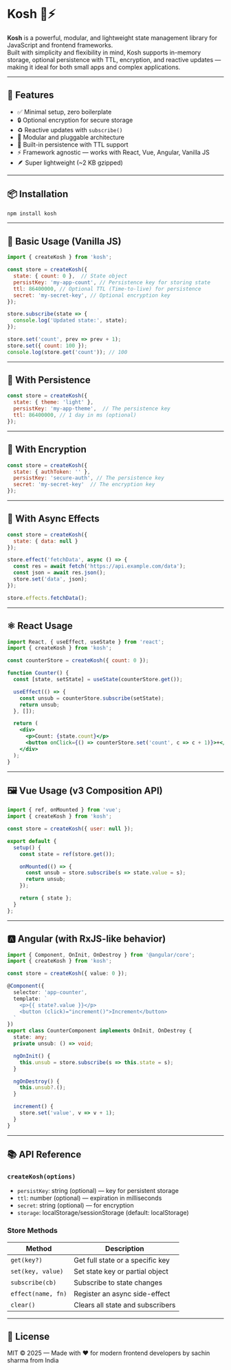 
# Kosh 🧠⚡

**Kosh** is a powerful, modular, and lightweight state management library for JavaScript and frontend frameworks.  
Built with simplicity and flexibility in mind, Kosh supports in-memory storage, optional persistence with TTL, encryption, and reactive updates — making it ideal for both small apps and complex applications.

---

## 🚀 Features

- ✅ Minimal setup, zero boilerplate
- 🔒 Optional encryption for secure storage
- ♻️ Reactive updates with `subscribe()`
- 🧱 Modular and pluggable architecture
- 💾 Built-in persistence with TTL support
- ⚡ Framework agnostic — works with React, Vue, Angular, Vanilla JS
- 🪶 Super lightweight (~2 KB gzipped)

---

## 📦 Installation

```bash
npm install kosh
```

---

## 🧪 Basic Usage (Vanilla JS)

```js
import { createKosh } from 'kosh';

const store = createKosh({
  state: { count: 0 },  // State object
  persistKey: 'my-app-count', // Persistence key for storing state
  ttl: 86400000, // Optional TTL (Time-to-live) for persistence
  secret: 'my-secret-key', // Optional encryption key
});

store.subscribe(state => {
  console.log('Updated state:', state);
});

store.set('count', prev => prev + 1);
store.set({ count: 100 });
console.log(store.get('count')); // 100
```

---

## 🔁 With Persistence

```js
const store = createKosh({
  state: { theme: 'light' },
  persistKey: 'my-app-theme',  // The persistence key
  ttl: 86400000, // 1 day in ms (optional)
});

```

---

## 🔐 With Encryption

```js
const store = createKosh({
  state: { authToken: '' },
  persistKey: 'secure-auth', // The persistence key
  secret: 'my-secret-key'  // The encryption key
});

```

---

## 🔧 With Async Effects

```js
const store = createKosh({
  state: { data: null }
});

store.effect('fetchData', async () => {
  const res = await fetch('https://api.example.com/data');
  const json = await res.json();
  store.set('data', json);
});

store.effects.fetchData();
```

---

## ⚛️ React Usage

```jsx
import React, { useEffect, useState } from 'react';
import { createKosh } from 'kosh';

const counterStore = createKosh({ count: 0 });

function Counter() {
  const [state, setState] = useState(counterStore.get());

  useEffect(() => {
    const unsub = counterStore.subscribe(setState);
    return unsub;
  }, []);

  return (
    <div>
      <p>Count: {state.count}</p>
      <button onClick={() => counterStore.set('count', c => c + 1)}>+</button>
    </div>
  );
}
```

---

## 🖼️ Vue Usage (v3 Composition API)

```js
import { ref, onMounted } from 'vue';
import { createKosh } from 'kosh';

const store = createKosh({ user: null });

export default {
  setup() {
    const state = ref(store.get());

    onMounted(() => {
      const unsub = store.subscribe(s => state.value = s);
      return unsub;
    });

    return { state };
  }
};
```

---

## 🅰️ Angular (with RxJS-like behavior)

```ts
import { Component, OnInit, OnDestroy } from '@angular/core';
import { createKosh } from 'kosh';

const store = createKosh({ value: 0 });

@Component({
  selector: 'app-counter',
  template: `
    <p>{{ state?.value }}</p>
    <button (click)="increment()">Increment</button>
  `
})
export class CounterComponent implements OnInit, OnDestroy {
  state: any;
  private unsub: () => void;

  ngOnInit() {
    this.unsub = store.subscribe(s => this.state = s);
  }

  ngOnDestroy() {
    this.unsub?.();
  }

  increment() {
    store.set('value', v => v + 1);
  }
}
```

---

## 📚 API Reference

### `createKosh(options)`
- `persistKey`: string (optional) — key for persistent storage
- `ttl`: number (optional) — expiration in milliseconds
- `secret`: string (optional) — for encryption
- `storage`: localStorage/sessionStorage (default: localStorage)

### Store Methods

| Method        | Description                                |
|---------------|--------------------------------------------|
| `get(key?)`   | Get full state or a specific key           |
| `set(key, value)` | Set state key or partial object        |
| `subscribe(cb)` | Subscribe to state changes               |
| `effect(name, fn)` | Register an async side-effect         |
| `clear()`     | Clears all state and subscribers           |

---

## 📘 License

MIT © 2025 — Made with ❤️ for modern frontend developers by sachin sharma from India
